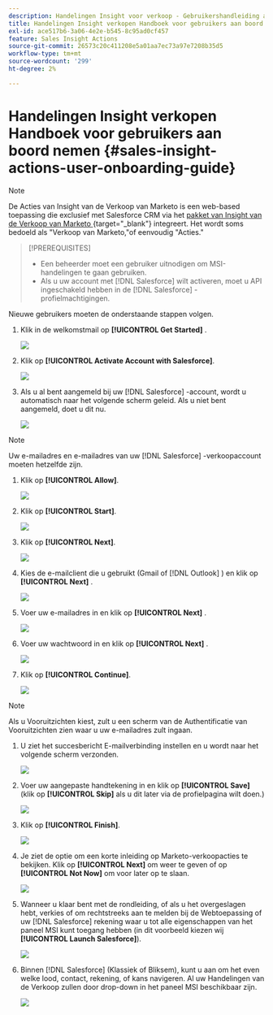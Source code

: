 ```yaml
---
description: Handelingen Insight voor verkoop - Gebruikershandleiding aan boord - Marketo-documenten - Productdocumentatie
title: Handelingen Insight verkopen Handboek voor gebruikers aan boord nemen
exl-id: ace517b6-3a06-4e2e-b545-8c95ad0cf457
feature: Sales Insight Actions
source-git-commit: 26573c20c411208e5a01aa7ec73a97e7208b35d5
workflow-type: tm+mt
source-wordcount: '299'
ht-degree: 2%

---
```


# Handelingen Insight verkopen Handboek voor gebruikers aan boord nemen {#sales-insight-actions-user-onboarding-guide}

>[!NOTE]
>
>De Acties van Insight van de Verkoop van Marketo is een web-based toepassing die exclusief met Salesforce CRM via het [ pakket van Insight van de Verkoop van Marketo ](/help/marketo/product-docs/marketo-sales-insight/msi-for-salesforce/installation/install-marketo-sales-insight-package-in-salesforce-appexchange.md){target="_blank"} integreert. Het wordt soms bedoeld als &quot;Verkoop van Marketo,&quot;of eenvoudig &quot;Acties.&quot;

>[!PREREQUISITES]
>
>* Een beheerder moet een gebruiker uitnodigen om MSI-handelingen te gaan gebruiken.
>* Als u uw account met [!DNL Salesforce] wilt activeren, moet u API ingeschakeld hebben in de [!DNL Salesforce] -profielmachtigingen.

Nieuwe gebruikers moeten de onderstaande stappen volgen.

1. Klik in de welkomstmail op **[!UICONTROL Get Started]** .

   ![](assets/sales-insight-actions-user-onboarding-guide-1.png)

1. Klik op **[!UICONTROL Activate Account with Salesforce]**.

   ![](assets/sales-insight-actions-user-onboarding-guide-2.png)

1. Als u al bent aangemeld bij uw [!DNL Salesforce] -account, wordt u automatisch naar het volgende scherm geleid. Als u niet bent aangemeld, doet u dit nu.

   ![](assets/sales-insight-actions-user-onboarding-guide-3.png)

>[!NOTE]
>
>Uw e-mailadres en e-mailadres van uw [!DNL Salesforce] -verkoopaccount moeten hetzelfde zijn.

1. Klik op **[!UICONTROL Allow]**.

   ![](assets/sales-insight-actions-user-onboarding-guide-4.png)

1. Klik op **[!UICONTROL Start]**.

   ![](assets/sales-insight-actions-user-onboarding-guide-5.png)

1. Klik op **[!UICONTROL Next]**.

   ![](assets/sales-insight-actions-user-onboarding-guide-6.png)

1. Kies de e-mailclient die u gebruikt (Gmail of [!DNL Outlook] ) en klik op **[!UICONTROL Next]** .

   ![](assets/sales-insight-actions-user-onboarding-guide-7.png)

1. Voer uw e-mailadres in en klik op **[!UICONTROL Next]** .

   ![](assets/sales-insight-actions-user-onboarding-guide-8.png)

1. Voer uw wachtwoord in en klik op **[!UICONTROL Next]** .

   ![](assets/sales-insight-actions-user-onboarding-guide-9.png)

1. Klik op **[!UICONTROL Continue]**.

   ![](assets/sales-insight-actions-user-onboarding-guide-10.png)

>[!NOTE]
>
>Als u Vooruitzichten kiest, zult u een scherm van de Authentificatie van Vooruitzichten zien waar u uw e-mailadres zult ingaan.

1. U ziet het succesbericht E-mailverbinding instellen en u wordt naar het volgende scherm verzonden.

   ![](assets/sales-insight-actions-user-onboarding-guide-11.png)

1. Voer uw aangepaste handtekening in en klik op **[!UICONTROL Save]** (klik op **[!UICONTROL Skip]** als u dit later via de profielpagina wilt doen.)

   ![](assets/sales-insight-actions-user-onboarding-guide-12.png)

1. Klik op **[!UICONTROL Finish]**.

   ![](assets/sales-insight-actions-user-onboarding-guide-13.png)

1. Je ziet de optie om een korte inleiding op Marketo-verkoopacties te bekijken. Klik op **[!UICONTROL Next]** om weer te geven of op **[!UICONTROL Not Now]** om voor later op te slaan.

   ![](assets/sales-insight-actions-user-onboarding-guide-14.png)

1. Wanneer u klaar bent met de rondleiding, of als u het overgeslagen hebt, verkies of om rechtstreeks aan te melden bij de Webtoepassing of uw [!DNL Salesforce] rekening waar u tot alle eigenschappen van het paneel MSI kunt toegang hebben (in dit voorbeeld kiezen wij **[!UICONTROL Launch Salesforce]**).

   ![](assets/sales-insight-actions-user-onboarding-guide-15.png)

1. Binnen [!DNL Salesforce] (Klassiek of Bliksem), kunt u aan om het even welke lood, contact, rekening, of kans navigeren. Al uw Handelingen van de Verkoop zullen door drop-down in het paneel MSI beschikbaar zijn.

   ![](assets/sales-insight-actions-user-onboarding-guide-16.png)
